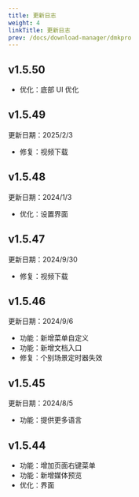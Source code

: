 ```yaml
---
title: 更新日志
weight: 4
linkTitle: 更新日志
prev: /docs/download-manager/dmkpro
---
```


## v1.5.50

- 优化：底部 UI 优化

## v1.5.49

更新日期：2025/2/3

- 修复：视频下载

## v1.5.48

更新日期：2024/1/3

- 优化：设置界面

## v1.5.47

更新日期：2024/9/30

- 修复：视频下载

## v1.5.46

更新日期：2024/9/6

- 功能：新增菜单自定义
- 功能：新增文档入口
- 修复：个别场景定时器失效

## v1.5.45

更新日期：2024/8/5

- 功能：提供更多语言

## v1.5.44

- 功能：增加页面右键菜单
- 功能：新增媒体预览
- 优化：界面

